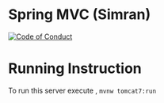 # Spring MVC (Simran)
[![Code of Conduct](https://img.shields.io/badge/code%20of%20conduct-custom-ff69b4.svg)]()

# Running Instruction
To run this server execute , ``mvnw tomcat7:run``
